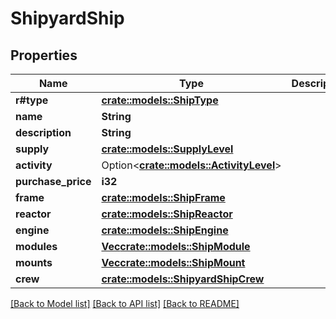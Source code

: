 # ShipyardShip

## Properties

Name | Type | Description | Notes
------------ | ------------- | ------------- | -------------
**r#type** | [**crate::models::ShipType**](ShipType.md) |  | 
**name** | **String** |  | 
**description** | **String** |  | 
**supply** | [**crate::models::SupplyLevel**](SupplyLevel.md) |  | 
**activity** | Option<[**crate::models::ActivityLevel**](ActivityLevel.md)> |  | [optional]
**purchase_price** | **i32** |  | 
**frame** | [**crate::models::ShipFrame**](ShipFrame.md) |  | 
**reactor** | [**crate::models::ShipReactor**](ShipReactor.md) |  | 
**engine** | [**crate::models::ShipEngine**](ShipEngine.md) |  | 
**modules** | [**Vec<crate::models::ShipModule>**](ShipModule.md) |  | 
**mounts** | [**Vec<crate::models::ShipMount>**](ShipMount.md) |  | 
**crew** | [**crate::models::ShipyardShipCrew**](ShipyardShip_crew.md) |  | 

[[Back to Model list]](../README.md#documentation-for-models) [[Back to API list]](../README.md#documentation-for-api-endpoints) [[Back to README]](../README.md)


